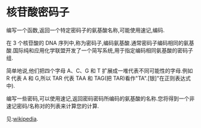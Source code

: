 # 核苷酸密码子

编写一个函数,返回一个特定密码子的氨基酸名称,可能使用速记,编码.

在 3 个核苷酸的 DNA 序列中,称为密码子,编码氨基酸.通常密码子编码相同的氨基酸.国际纯和应用化学联盟开发了一个简写系统,用于指定编码相同氨基酸的密码子组.

简单地说,他们把四个字母 A、C、G 和 T 扩展成一堆代表不同可能性的字母.例如 R 代表 A 和 G,所以 TAR 代表 TAA 和 TAG(把 TAR)看作"TA".[银]"在正则表达式中).

编写一些密码,可以使用速记,返回密码密码所编码的氨基酸的名称.您将得到一个非速记密码/名称对的列表来计算您的计算.

见:[wikipedia](https://en.wikipedia.org/wiki/DNA_codon_table).

[help-page]: https://exercism.io/tracks/rust/learning
[modules]: https://doc.rust-lang.org/book/ch07-00-modules.html
[cargo]: https://doc.rust-lang.org/book/ch14-00-more-about-cargo.html
[rust-tests]: https://doc.rust-lang.org/book/ch11-02-running-tests.html
